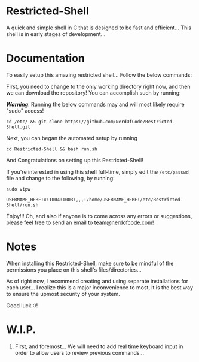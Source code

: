 # Restricted-Shell
A quick and simple shell in C that is designed to be fast and efficient... This shell is in early stages of development...

# Documentation
To easily setup this amazing restricted shell... Follow the below commands:

First, you need to change to the only working directory right now, and then we can download the repository! You can accomplish such by running: 

***Warning***: Running the below commands may and will most likely require "sudo" access!

```shell
cd /etc/ && git clone https://github.com/NerdOfCode/Restricted-Shell.git
```

Next, you can began the automated setup by running

```shell
cd Restricted-Shell && bash run.sh
```
And Congratulations on setting up this Restricted-Shell!

If you're interested in using this shell full-time, simply edit the `/etc/passwd` file and change to the following, by running:

```shell
sudo vipw 

USERNAME_HERE:x:1004:1003:,,,:/home/USERNAME_HERE:/etc/Restricted-Shell/run.sh
```

Enjoy!!! Oh, and also if anyone is to come across any errors or suggestions, please feel free to send an email to team@nerdofcode.com!

# Notes

When installing this Restricted-Shell, make sure to be mindful of the permissions you place on this shell's files/directories...

As of right now, I recommend creating and using separate installations for each user... I realize this is a major inconvenience to most, it is the best way to ensure the upmost security of your system.

Good luck :)!

# W.I.P.

1. First, and foremost... We will need to add real time keyboard input in order to allow users to review previous commands...
